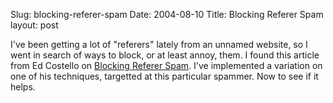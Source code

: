Slug: blocking-referer-spam
Date: 2004-08-10
Title: Blocking Referer Spam
layout: post

I&#39;ve been getting a lot of &quot;referers&quot; lately from an unnamed website, so I went in search of ways to block, or at least annoy, them. I found this article from Ed Costello on <a href="http://epcostello.net/articles/2004/05/blocking_referer_spam.php">Blocking Referer Spam</a>. I&#39;ve implemented a variation on one of his techniques, targetted at this particular spammer. Now to see if it helps.
